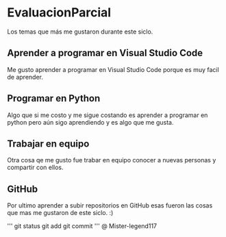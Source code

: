 # EvaluacionParcial
 Los temas que más me gustaron durante este siclo.
 ## Aprender a programar en Visual Studio Code
Me gusto aprender a programar en Visual Studio Code porque es muy facil de aprender. 
## Programar en Python
Algo que si me costo y me sigue costando es aprender a programar en python pero aún sigo aprendiendo y es algo que me gusta.
## Trabajar en equipo 
Otra cosa qe me gusto fue trabar en equipo conocer a nuevas personas y compartir con ellos. 
## GitHub
Por ultimo aprender a subir repositorios en GitHub esas fueron las cosas que mas me gustaron de este siclo. :)  


'''
git status 
git add
git commit
'''
@ Mister-legend117

